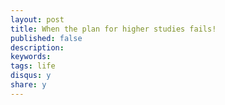 ```yaml
---
layout: post
title: When the plan for higher studies fails!
published: false
description: 
keywords:
tags: life
disqus: y
share: y
---
```



